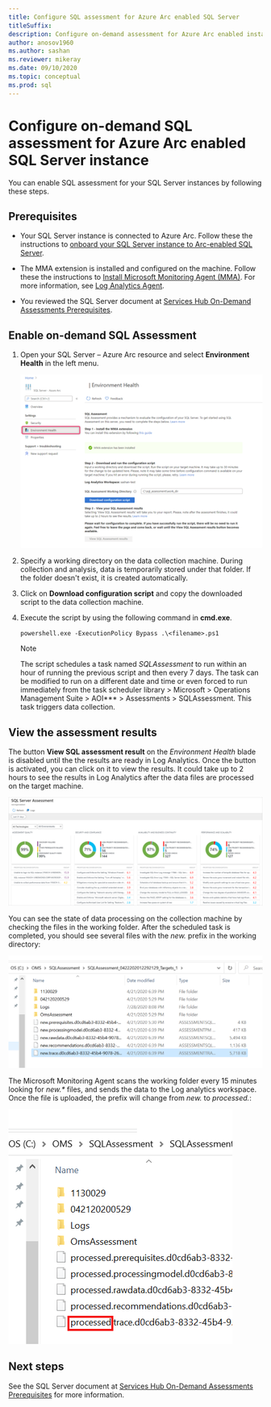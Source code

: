 ```yaml
---
title: Configure SQL assessment for Azure Arc enabled SQL Server
titleSuffix:
description: Configure on-demand assessment for Azure Arc enabled instance of SQL Server
author: anosov1960
ms.author: sashan 
ms.reviewer: mikeray
ms.date: 09/10/2020
ms.topic: conceptual
ms.prod: sql
---
```

# Configure on-demand SQL assessment for Azure Arc enabled SQL Server instance

You can enable SQL assessment for your SQL Server instances by following these steps.

## Prerequisites

* Your SQL Server instance is connected to Azure Arc. Follow these the instructions to [onboard your SQL Server instance to  Arc-enabled SQL Server](connect.md).

* The MMA extension is installed and configured on the machine. Follow these the instructions to [Install Microsoft Monitoring Agent (MMA)](configure-advanced-data-security.md#install-microsoft-monitoring-agent-mma). For more information, see [Log Analytics Agent](https://docs.microsoft.com/azure/azure-monitor/platform/log-analytics-agent).

* You reviewed the SQL Server document at [Services Hub On-Demand Assessments Prerequisites](https://docs.microsoft.com/services-hub/health/assessment-prereq-docs#on-demand-assessment-prerequisite-documents).

## Enable on-demand SQL Assessment

1. Open your SQL Server – Azure Arc resource and select __Environment Health__ in the left menu.

   ![SQL Assessment selection](media/assess/sql-assessment-heading-sql-server-arc.png)

1. Specify a working directory on the data collection machine. During collection and analysis, data is temporarily stored under that folder. If the folder doesn't exist, it is created automatically.

1. Click on __Download configuration script__ and copy the downloaded script to the data collection  machine.

1. Execute the script by using the following command in __cmd.exe__.

   ```cmd.exe
   powershell.exe -ExecutionPolicy Bypass .\<filename>.ps1
   ```

   > [!NOTE]
   > The script schedules a task named *SQLAssessment* to run within an hour of running the previous script and then every 7 days. The task can be modified to run on a different date and time or even forced to run immediately from the task scheduler library > Microsoft > Operations Management Suite > AOI*** > Assessments > SQLAssessment. This task triggers data collection.

## View the assessment results

The button __View SQL assessment result__ on the _Environment Health_ blade is disabled until the the results are ready in Log Analytics. Once the button is activated, you can click on it to view the results. It could take up to 2 hours to see the results in Log Analytics after the data files are processed on the target machine.

![SQ: assessment results](media/assess/sql-assessment-results.png)

You can see the state of data processing on the collection machine by checking the files in the working folder. After the scheduled task is completed, you should see several files with the _new._ prefix in the working directory:

![Data files ready](media/assess/sql-assessment-data-files-ready.png)

The Microsoft Monitoring Agent scans the working folder every 15 minutes looking for _new.*_ files, and sends the data to the Log analytics workspace. Once the file is uploaded, the prefix will change from _new._ to _processed._:

![Data files processed](media/assess/sql-assessment-data-files-processed.png)

## Next steps

See the SQL Server document at [Services Hub On-Demand Assessments Prerequisites](https://docs.microsoft.com/services-hub/health/assessment-prereq-docs#on-demand-assessment-prerequisite-documents) for more information.
